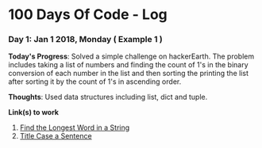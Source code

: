 # 100 Days Of Code - Log

### Day 1: Jan 1 2018, Monday ( Example 1 )

**Today's Progress**: Solved a simple challenge on hackerEarth. The problem includes taking a list of numbers and finding the count of 1's in the binary conversion of each number in the list and then sorting the printing the list after sorting it by the count of 1's in ascending order.

**Thoughts**: Used data structures including list, dict and tuple. 

**Link(s) to work**
1. [Find the Longest Word in a String](https://www.freecodecamp.com/challenges/find-the-longest-word-in-a-string)
2. [Title Case a Sentence](https://www.freecodecamp.com/challenges/title-case-a-sentence)

